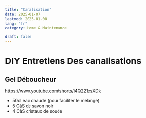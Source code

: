 ```yaml
---
title: "Canalisation"
date: 2025-01-07
lastmod: 2025-01-08
lang: "fr"
category: Home & Maintenance

draft: false
---
```

# DIY Entretiens Des canalisations

## Gel Déboucheur

https://www.youtube.com/shorts/i4Q221esXDk

- 50cl eau chaude (pour faciliter le mélange)
- 5 CàS de savon noir
- 4 CàS cristaux de soude

